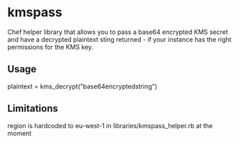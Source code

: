 # kmspass

Chef helper library that allows you to pass a base64 encrypted KMS secret and have a decrypted plaintext sting returned - if your instance has the right permissions for the KMS key.

## Usage


plaintext = kms_decrypt("base64encryptedstring") 

## Limitations

region is hardcoded to eu-west-1 in libraries/kmspass_helper.rb at the moment
